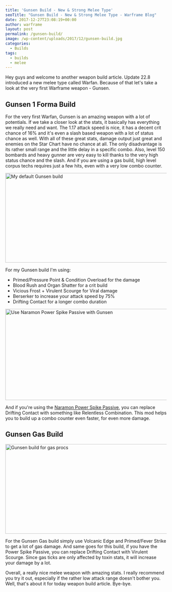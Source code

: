 ```yaml
---
title: 'Gunsen Build - New & Strong Melee Type'
seoTitle: "Gunsen Build - New & Strong Melee Type - Warframe Blog"
date: 2017-12-27T23:08:19+00:00
author: warframe
layout: post
permalink: /gunsen-build/
image: /wp-content/uploads/2017/12/gunsen-build.jpg
categories:
  - Builds
tags:
  - builds
  - melee
---
```

Hey guys and welcome to another weapon build article. Update 22.8 introduced a new melee type called Warfan. Because of that let's take a look at the very first Warframe weapon - Gunsen.<!--more-->

## Gunsen 1 Forma Build

For the very first Warfan, Gunsen is an amazing weapon with a lot of potentials. If we take a closer look at the stats, it basically has everything we really need and want. The 1.17 attack speed is nice, it has a decent crit chance of 16% and it's even a slash based weapon with a lot of status chance as well. With all of these great stats, damage output just great and enemies on the Star Chart have no chance at all. The only disadvantage is its rather small range and the little delay in a specific combo. Also, level 150 bombards and heavy gunner are very easy to kill thanks to the very high status chance and the slash. And if you are using a gas build, high level corpus techs requires just a few hits, even with a very low combo counter.

<img src="https://warframeblog.com/wp-content/uploads/2017/12/Screenshot-2017-12-27-22.52.25_001920714-1024x381.png" title="Gunsen build" alt="My default Gunsen build" width="750" height="279" class="alignnone size-large wp-image-391" srcset="https://warframeblog.com/wp-content/uploads/2017/12/Screenshot-2017-12-27-22.52.25_001920714-1024x381.png 1024w, https://warframeblog.com/wp-content/uploads/2017/12/Screenshot-2017-12-27-22.52.25_001920714-300x112.png 300w, https://warframeblog.com/wp-content/uploads/2017/12/Screenshot-2017-12-27-22.52.25_001920714-768x286.png 768w" sizes="(max-width: 750px) 100vw, 750px" />

For my Gunsen build I'm using:

  * Primed/Pressure Point & Condition Overload for the damage
  * Blood Rush and Organ Shatter for a crit build
  * Vicious Frost + Virulent Scourge for Viral damage
  * Berserker to increase your attack speed by 75%
  * Drifting Contact for a longer combo duration

<img src="https://warframeblog.com/wp-content/uploads/2017/12/Screenshot-2017-12-27-22.52.33_001916726-1024x388.png" title="Gunsen build and Naramon school" alt="Use Naramon Power Spike Passive with Gunsen" width="750" height="284" class="alignnone size-large wp-image-392" srcset="https://warframeblog.com/wp-content/uploads/2017/12/Screenshot-2017-12-27-22.52.33_001916726-1024x388.png 1024w, https://warframeblog.com/wp-content/uploads/2017/12/Screenshot-2017-12-27-22.52.33_001916726-300x114.png 300w, https://warframeblog.com/wp-content/uploads/2017/12/Screenshot-2017-12-27-22.52.33_001916726-768x291.png 768w" sizes="(max-width: 750px) 100vw, 750px" />

And if you're using the [Naramon Power Spike Passive](https://warframeblog.com/naramon-focus-tree/), you can replace Drifting Contact with something like Relentless Combination. This mod helps you to build up a combo counter even faster, for even more damage.

## Gunsen Gas Build

<img src="https://warframeblog.com/wp-content/uploads/2017/12/Screenshot-2017-12-27-22.52.40_001920714-1024x381.png" title="Gunsen gas build" alt="Gunsen build for gas procs" width="750" height="279" class="alignnone size-large wp-image-393" srcset="https://warframeblog.com/wp-content/uploads/2017/12/Screenshot-2017-12-27-22.52.40_001920714-1024x381.png 1024w, https://warframeblog.com/wp-content/uploads/2017/12/Screenshot-2017-12-27-22.52.40_001920714-300x112.png 300w, https://warframeblog.com/wp-content/uploads/2017/12/Screenshot-2017-12-27-22.52.40_001920714-768x286.png 768w" sizes="(max-width: 750px) 100vw, 750px" />

For the Gunsen Gas build simply use Volcanic Edge and Primed/Fever Strike to get a lot of gas damage. And same goes for this build, if you have the Power Spike Passive, you can replace Drifting Contact with Virulent Scourge. Since gas ticks are only affected by toxin stats, it will increase your damage by a lot.

Overall, a really nice melee weapon with amazing stats. I really recommend you try it out, especially if the rather low attack range doesn't bother you. Well, that's about it for today weapon build article. Bye-bye.